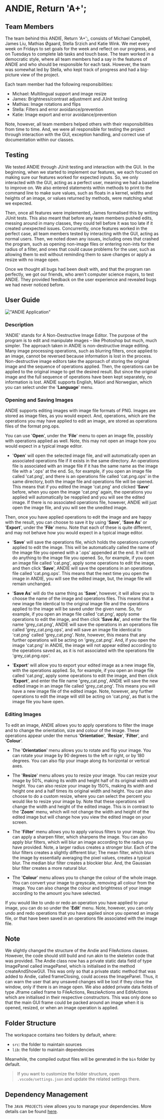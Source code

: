 # ANDIE, Return 'A+';

## Team Members

The team behind this ANDIE, Return 'A+';, consists of Michael Campbell, James Liu, Mathias Øgaard, Stella Srzich and Katie Wink. We met every week on Fridays to set goals for the week and reflect on our progress, and on Tuesdays to complete lab tasks and touch base. The team worked in a democratic style, where all team members had a say in the features of ANDIE and who should be responsible for each task. However, the team was somewhat led by Stella, who kept track of progress and had a big-picture view of the project. 

Each team member had the following responsibilities:
- Michael: Multilingual support and image resize
- James: Brightness/contrast adjustment and JUnit testing
- Mathias: Image rotations and flips
- Stella: Filters and error avoidance/prevention
- Katie: Image export and error avoidance/prevention

Note, however, all team members helped others with their responsibilities from time to time. And, we were all responsible for testing the project through interaction with the GUI, exception handling, and correct use of documentation within our classes.


## Testing

We tested ANDIE through JUnit testing and interaction with the GUI. In the beginning, when we started to implement our features, we each focused on making sure our features worked for expected inputs. So, we only interacted with the GUI, acting as a perfect user, meaning we had a baseline to improve on. We also entered statements within methods to print to the command line to make sure values, such as floats in a kernel, widths and heights of an image, or values returned by methods, were matching what we expected. 

Then, once all features were implemented, James formalised this by writing JUnit tests. This also meant that before any team members pushed edits, messing around in many classes, they could tell before it was too late if it created unexpected issues. Concurrently, once features worked in the perfect case, all team members tested by interacting with the GUI, acting as normal users. Then, we noted down any issues, including ones that crashed the program, such as opening non-image files or entering non-ints for the radius of a filter, and ones that could cause problems for the user, such as allowing them to exit without reminding them to save changes or apply a resize with no image open.

Once we thought all bugs had been dealt with, and that the program ran perfectly, we got our friends, who aren't computer science majors, to test ANDIE. They provided feedback on the user experience and revealed bugs we had never noticed before. 


## User Guide

!["ANDIE Application"](/pictures/ANDIE_GUI.png)

### Description
‘ANDIE’ stands for A Non-Destructive Image Editor. The purpose of the program is to edit and manipulate images – like Photoshop but much, much simpler. The approach taken in ANDIE is non-destructive image editing. Many image processing operations, such as blurring filters, once applied to an image, cannot be reversed because information is lost in the process. Non-destructive image editors take the approach of storing the original image and the sequence of operations applied. Then, the operations can be applied to the original image to get the desired result. But since the original image and the full sequence of operations have been kept separately, no information is lost. ANDIE supports English, Māori and Norwegian, which you can select under the '**Language**' menu.

### Opening and Saving Images
ANDIE supports editing images with image file formats of PNG. Images are stored as image files, as you would expect. And, operations, which are the operations you may have applied to edit an image, are stored as operations files of the format png.ops.

You can use '**Open**', under the '**File**' menu to open an image file, possibly with operations applied as well. Note, this may not open an image how you would expect in a typical image editor.

- '**Open**' will open the selected image file, and will automatically open an associated operations file if it exists in the same directory. An operations file is associated with an image file if it has the same name as the image file with a '.ops' at the end. So, for example, if you open an image file called 'cat.png', and there is an operations file called 'cat.png.ops' in the same directory, both the image file and operations file will be opened. This means that if you edited the image 'cat.png' and clicked '**Save**' before, when you open the image 'cat.png' again, the operations you applied will automatically be reapplied and you will see the edited image. If there is no associated operations file, however, ANDIE will just open the image file, and you will see the unedited image.

Then, once you have applied operations to edit the image and are happy with the result, you can choose to save it by using '**Save**', '**Save As**' or '**Export**', under the '**File**' menu. Note that each of these is quite different, and may not behave how you would expect in a typical image editor.

- '**Save**' will save the operations file, which holds the operations currently applied to edit the image. This will be automatically called the name of the image file you opened with a '.ops' appended at the end. It will not do anything to the image file you opened. So, for example, if you open an image file called 'cat.png', apply some operations to edit the image, and then click '**Save**', ANDIE will save the operations in an operations file called 'cat.png.ops'. This means that the next time you open the image in ANDIE, you will see the edited image, but, the image file will remain unchanged.

- '**Save As**' will do the same thing as '**Save**', however, it will allow you to choose the name of the image and operations files. This means that a new image file identical to the original image file and the operations applied to the image will be saved under the given name. So, for example, if you open an image file called 'cat.png', apply some operations to edit the image, and then click '**Save As**', and enter the file name 'grey_cat.png', ANDIE will save the operations in an operations file called 'grey_cat.png.ops', and will save an image file identical to 'cat.png' called 'grey_cat.png'. Note, however, this means that any further operations will be acting on 'grey_cat.png'. And, if you open the image 'cat.png' in ANDIE, the image will not appear edited according to the operations saved as, as it is not associated with the operations file 'grey_cat.png.ops'.

- '**Export**' will allow you to export your edited image as a new image file, with the operations applied. So, for example, if you open an image file called 'cat.png', apply some operations to edit the image, and then click '**Export**', and enter the file name 'grey_cat.png', ANDIE will save the new edited image in an image file called 'grey_cat.png'. This means you will have a new image file of the edited image. Note, however, any further operations to edit the image will still be acting on 'cat.png', as that is the image file you have open.

### Editing Images
To edit an image, ANDIE allows you to apply operations to filter the image and to change the orientation, size and colour of the image. These operations appear under the menus '**Orientation**', '**Resize**', '**Filter**', and '**Colour**'.

- The '**Orientation**' menu allows you to rotate and flip your image. You can rotate your image by 90 degrees to the left or right, or by 180 degrees. You can also flip your image along its horizontal or vertical axes. 

- The '**Resize**' menu allows you to resize your image.  You can resize your image by 50%, making its width and height half of its original width and height. You can also resize your image by 150%, making its width and height one and a half times its original width and height. You can also choose to do a custom resize, where you can select the percent you would like to resize your image by. Note that these operations will change the width and height of the edited image. This is in contrast to the '**Zoom**' menu, which will not change the width and height of the edited image but will change how you view the edited image on your screen.

- The '**Filter**' menu allows you to apply various filters to your image. You can apply a sharpen filter, which sharpens the image. You can also apply blur filters, which will blur an image according to the radius you have provided. Note, a larger radius creates a stronger blur. Each of the blur filters creates a slightly different blur; The mean filter, which blurs the image by essentially averaging the pixel values, creates a typical blur. The median blur filter creates a blockier blur. And, the Gaussian blur filter creates a more natural blur.

- The '**Colour**' menu allows you to change the colour of the whole image. You can convert your image to greyscale, removing all colour from the image. You can also change the colour and brightness of your image according to the amount you have selected.

If you would like to undo or redo an operation you have applied to your image, you can do so under the '**Edit**' menu. Note, however, you can only undo and redo operations that you have applied since you opened an image file, or that have been saved in an operations file associated with the image file.


## Note

We slightly changed the structure of the Andie and FileActions classes. However, the code should still build and run akin to the skeleton code that was provided. The Andie class now has a private static data field of type ImagePanel called imagePanel, which is initialised in the method createAndShowGUI. This was only so that a private static method that was added to Andie, called frameClosing, could access the ImagePanel. Thus, it can warn the user that any unsaved changes will be lost if they close the window, only if there is an image open. We also added private data fields of type Jframe called frame to FileActions, ReszieActions and EditActions which are initialised in their respective constructors. This was only done so that the main GUI frame could be packed around an image when it is opened, resized, or when an image operation is applied. 


## Folder Structure

The workspace contains two folders by default, where:

- `src`: the folder to maintain sources
- `lib`: the folder to maintain dependencies

Meanwhile, the compiled output files will be generated in the `bin` folder by default.

> If you want to customize the folder structure, open `.vscode/settings.json` and update the related settings there.


## Dependency Management

The `JAVA PROJECTS` view allows you to manage your dependencies. More details can be found [here](https://github.com/microsoft/vscode-java-dependency#manage-dependencies).
